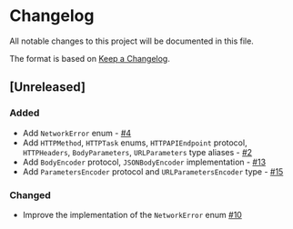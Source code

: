 # Changelog

All notable changes to this project will be documented in this file.

The format is based on [Keep a Changelog](https://keepachangelog.com/en/1.1.0/).

## [Unreleased]

### Added 

- Add `NetworkError` enum - [#4](https://github.com/ios-course/simple-network-service/pull/4)
- Add `HTTPMethod`, `HTTPTask` enums, `HTTPAPIEndpoint` protocol, `HTTPHeaders`, `BodyParameters`, `URLParameters` type aliases - [#2](https://github.com/ios-course/simple-network-service/pull/2)
- Add `BodyEncoder` protocol, `JSONBodyEncoder` implementation - [#13](https://github.com/ios-course/simple-network-service/pull/13)
- Add `ParametersEncoder` protocol and `URLParametersEncoder` type - [#15](https://github.com/ios-course/simple-network-service/pull/15)

### Changed

- Improve the implementation of the `NetworkError` enum [#10](https://github.com/ios-course/simple-network-service/pull/10)

